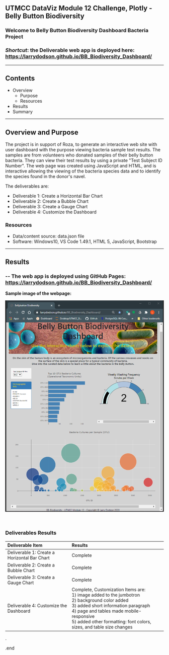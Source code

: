 ## UTMCC DataViz Module 12 Challenge, Plotly - Belly Button Biodiversity  

### Welcome to Belly Button Biodiversity Dashboard Bacteria Project

  ### *Shortcut*: the Deliverable web app is deployed here:  https://larrydodson.github.io/BB_Biodiversity_Dashboard/

---

## Contents 
  * Overview
    - Purpose
    - Resources
  * Results
  * Summary

---  

## Overview and Purpose
  
  The project is in support of Roza, to generate an interactive web site with user dashboard with the purpose viewing bacteria sample test results. The samples are from volunteers who donated samples of their belly button bacteria. They can view their test results by using a private "Test Subject ID Number". The web page was created using JavaScript and HTML, and is interactive allowing the viewing of the bacteria species data and to identify the  species found in the donor's navel.


   The deliverables are:  
   
   - Deliverable 1: Create a Horizontal Bar Chart
   - Deliverable 2: Create a Bubble Chart
   - Deliverable 3: Create a Gauge Chart
   - Deliverable 4: Customize the Dashboard


   ### Resources
  * Data/content source: data.json file 
  * Software: Windows10, VS Code 1.49.1, HTML 5, JavaScript, Bootstrap
  
--- 

## Results 
  
  ###  -- The web app is deployed using GitHub Pages:  https://larrydodson.github.io/BB_Biodiversity_Dashboard/
  
   **Sample image of the webpage:**

   ![BBio_webpage.png](https://github.com/larrydodson/BB_Biodiversity_Dashboard/blob/main/BBio_webpage.png)


<br>

### Deliverables Results

   | Deliverable Item | Results | 
   | :--- | :---  |
   | Deliverable 1: Create a Horizontal Bar Chart | Complete |
   | Deliverable 2: Create a Bubble Chart | Complete |
   | Deliverable 3: Create a Gauge Chart  | Complete |
   | Deliverable 4: Customize the Dashboard  | Complete, Customization Items are: <br> 1) image added to the jumbotron <br> 2) background color added <br> 3) added short information paragraph <br> 4) page and tables made mobile-responsive <br> 5) added other formatting: font colors, sizes, and table size changes |

.

.end 
